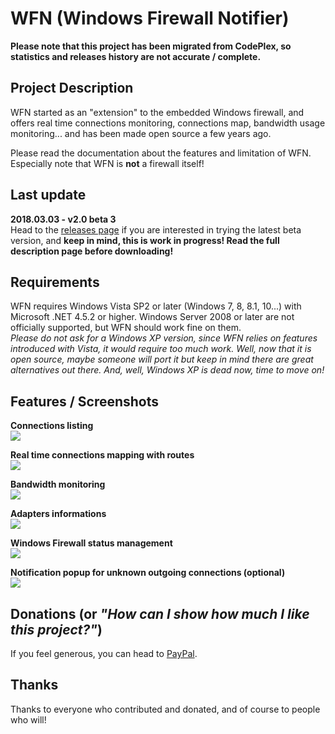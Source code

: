 # WFN (Windows Firewall Notifier)

**Please note that this project has been migrated from CodePlex, so statistics and releases history are not accurate / complete.**

## Project Description
WFN started as an "extension" to the embedded Windows firewall, and offers real time connections monitoring, connections map, bandwidth usage monitoring... and has been made open source a few years ago.  

Please read the documentation about the features and limitation of WFN. Especially note that WFN is **not** a firewall itself!  

## Last update
**2018.03.03 - v2.0 beta 3**  
Head to the [releases page](https://github.com/wokhansoft/WFN/releases/tag/v2.0-beta3) if you are interested in trying the latest beta version, and **keep in mind, this is work in progress! Read the full description page before downloading!**  

## Requirements  
WFN requires Windows Vista SP2 or later (Windows 7, 8, 8.1, 10...) with Microsoft .NET 4.5.2 or higher. Windows Server 2008 or later are not officially supported, but WFN should work fine on them.  
_Please do not ask for a Windows XP version, since WFN relies on features introduced with Vista, it would require too much work. Well, now that it is open source, maybe someone will port it but keep in mind there are great alternatives out there. And, well, Windows XP is dead now, time to move on!_  

## Features / Screenshots
**Connections listing**  
![](http://wokhan.online.fr/progs/wfn/connections.PNG)

**Real time connections mapping with routes**  
![](http://wokhan.online.fr/progs/wfn/map.PNG)

**Bandwidth monitoring**  
![](http://wokhan.online.fr/progs/wfn/bandwidth.PNG)

**Adapters informations**  
![](http://wokhan.online.fr/progs/wfn/adapters.PNG)

**Windows Firewall status management**  
![](http://wokhan.online.fr/progs/wfn/firewallstatus.PNG)

**Notification popup for unknown outgoing connections (optional)**  
![](http://wokhan.online.fr/progs/wfn/notifier.PNG)

## Donations (or _"How can I show how much I like this project?"_)
If you feel generous, you can head to [PayPal](https://www.paypal.com/cgi-bin/webscr?cmd=_donations&business=P9N65WDYMH9KA&currency_code=EUR&source=url).  

## Thanks
Thanks to everyone who contributed and donated, and of course to people who will!
